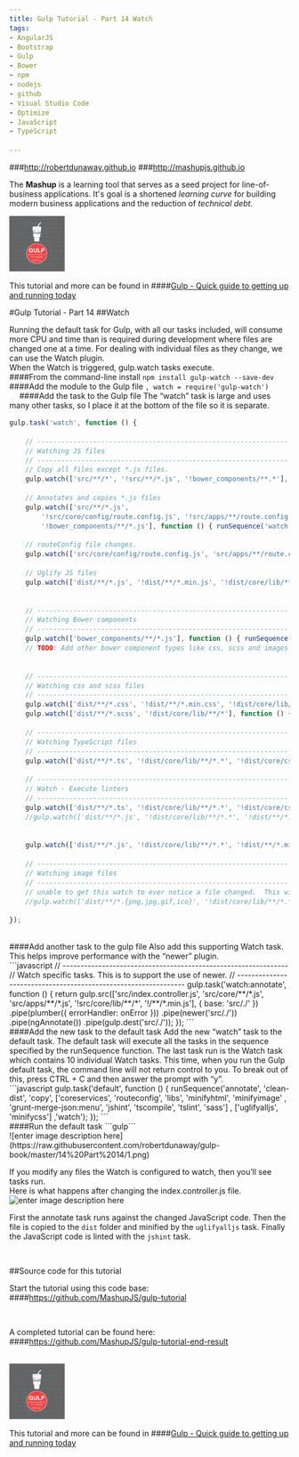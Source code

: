 ```yaml
---
title: Gulp Tutorial - Part 14 Watch
tags: 
- AngularJS
- Bootstrap
- Gulp
- Bower
- npm
- nodejs
- github
- Visual Studio Code
- Optimize
- JavaScript
- TypeScript

---
```


###http://robertdunaway.github.io
###http://mashupjs.github.io


The **Mashup** is a learning tool that serves as a seed project for line-of-business applications.  It's goal is a shortened *learning curve* for building modern business applications and the reduction of *technical debt*.
<br>

 <img src="https://raw.githubusercontent.com/robertdunaway/gulp-book/master/bookcoverimage.PNG" alt="Smiley face" height="100" width="100"> 

This tutorial and more can be found in
####[Gulp - Quick guide to getting up and running today](http://www.amazon.com/Gulp-Quick-guide-getting-running-ebook/dp/B010NXMFF6/)

#Gulp Tutorial - Part 14
##Watch

Running the default task for Gulp, with all our tasks included, will consume more CPU and time than is required during development where files are changed one at a time.  For dealing with individual files as they change, we can use the Watch plugin.
<br>
When the Watch is triggered, gulp.watch tasks execute. 
<br>
####From the command-line install
```npm install gulp-watch --save-dev```
<br>
####Add the module to the Gulp file
```, watch = require('gulp-watch')```
<br>
 
####Add the task to the Gulp file
The “watch” task is large and uses many other tasks, so I place it at the bottom of the file so it is separate.
<br>
```javascript
gulp.task('watch', function () {

    // ---------------------------------------------------------------
    // Watching JS files
    // ---------------------------------------------------------------
    // Copy all files except *.js files.
    gulp.watch(['src/**/*', '!src/**/*.js', '!bower_components/**.*'], function () { runSequence('copy'); });

    // Annotates and copies *.js files
    gulp.watch(['src/**/*.js',
        '!src/core/config/route.config.js', '!src/apps/**/route.config.js',
        '!bower_components/**/*.js'], function () { runSequence('watch:annotate', 'copy'); });

    // routeConfig file changes.
    gulp.watch(['src/core/config/route.config.js', 'src/apps/**/route.config.js'], function () { runSequence('routeconfig'); });

    // Uglify JS files
    gulp.watch(['dist/**/*.js', '!dist/**/*.min.js', '!dist/core/lib/**/*', '!dist/core/common/**/*'], function () { runSequence('uglifyalljs'); });


    // ---------------------------------------------------------------
    // Watching Bower components
    // ---------------------------------------------------------------        
    gulp.watch(['bower_components/**/*.js'], function () { runSequence('libs'); });
    // TODO: Add other bower component types like css, scss and images


    // ---------------------------------------------------------------
    // Watching css and scss files
    // ---------------------------------------------------------------
    gulp.watch(['dist/**/*.css', '!dist/**/*.min.css', '!dist/core/lib/**/*'], function () { runSequence('minifycss'); });
    gulp.watch(['dist/**/*.scss', '!dist/core/lib/**/*'], function () { runSequence('sass'); });

    // ---------------------------------------------------------------
    // Watching TypeScript files
    // ---------------------------------------------------------------
    gulp.watch(['dist/**/*.ts', '!dist/core/lib/**/*.*', '!dist/core/css/**/*.*'], function () { runSequence('tscompile'); });

    // ---------------------------------------------------------------
    // Watch - Execute linters
    // ---------------------------------------------------------------
    gulp.watch(['dist/**/*.ts', '!dist/core/lib/**/*.*', '!dist/core/css/**/*.*'], function () { runSequence('tslint'); });
    //gulp.watch(['dist/**/*.js', '!dist/core/lib/**/*.*', '!dist/**/*.min.js', '!dist/core/css/**/*.*'], function() { runSequence('jshint'); });


    gulp.watch(['dist/**/*.js', '!dist/core/lib/**/*.*', '!dist/**/*.min.js', '!dist/core/css/**/*.*'], ['jshint']);

    // ---------------------------------------------------------------
    // Watching image files
    // ---------------------------------------------------------------
    // unable to get this watch to ever notice a file changed.  This will be handled on the initial build.
    //gulp.watch(['dist/**/*.{png,jpg,gif,ico}', '!dist/core/lib/**/*.*', '!dist/core/css/**/*.*'], function() { runSequence('minifyimage'); });

});
```
<br>
####Add another task to the gulp file
Also add this supporting Watch task.  This helps improve performance with the “newer” plugin.
<br>
```javascript
// ---------------------------------------------------------------
// Watch specific tasks.  This is to support the use of newer.
// ---------------------------------------------------------------
gulp.task('watch:annotate', function () {
    return gulp.src(['src/index.controller.js', 'src/core/**/*.js', 'src/apps/**/*.js', '!src/core/lib/**/*', '!/**/*.min.js'], { base: 'src/./' })
      .pipe(plumber({
          errorHandler: onError
      }))
      .pipe(newer('src/./'))
      .pipe(ngAnnotate())
      .pipe(gulp.dest('src/./'));
});
```
<br>
####Add the new task to the default task
Add the new “watch” task to the default task.  The default task will execute all the tasks in the sequence specified by the runSequence function.  The last task run is the Watch task which contains 10 individual Watch tasks.  This time, when you run the Gulp default task, the command line will not return control to you.  To break out of this, press CTRL + C and then answer the prompt with “y”.
<br>
```javascript
gulp.task('default', function () {
    runSequence('annotate', 'clean-dist', 'copy',
                ['coreservices', 'routeconfig', 'libs', 'minifyhtml', 'minifyimage'
                    , 'grunt-merge-json:menu', 'jshint', 'tscompile', 'tslint', 'sass']
                , ['uglifyalljs', 'minifycss']
                ,'watch');
});
```
<br>
####Run the default task
```gulp```

<br>
![enter image description here](https://raw.githubusercontent.com/robertdunaway/gulp-book/master/14%20Part%2014/1.png)
<br>

If you modify any files the Watch is configured to watch, then you’ll see tasks run.
<br>
Here is what happens after changing the index.controller.js file.
<br>
![enter image description here](https://raw.githhttps://raw.githubusercontent.com/robertdunaway/gulp-book/master/ubusercontent.com/MashupJS/mashupjs.docs/master/docs/mashupWorkflow/gulp/14%20Part%2014/2.png)
<br>

First the annotate task runs against the changed JavaScript code.  Then the file is copied to the `dist` folder and minified by the `uglifyalljs` task.  Finally the JavaScript code is linted with the `jshint` task.

<br>

##Source code for this tutorial


Start the tutorial using this code base:  
####https://github.com/MashupJS/gulp-tutorial

<br>

A completed tutorial can be found here:  
####https://github.com/MashupJS/gulp-tutorial-end-result

<br>

 <img src="https://raw.githubusercontent.com/robertdunaway/gulp-book/master/bookcoverimage.PNG" alt="Smiley face" height="100" width="100"> 

This tutorial and more can be found in
####[Gulp - Quick guide to getting up and running today](http://www.amazon.com/Gulp-Quick-guide-getting-running-ebook/dp/B010NXMFF6/)